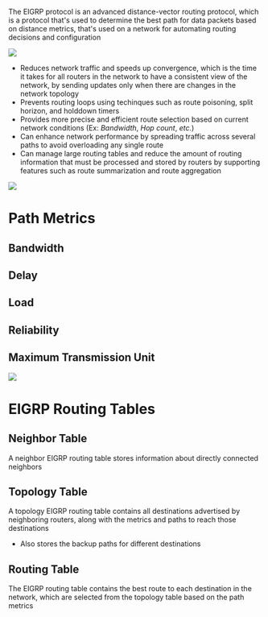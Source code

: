 The EIGRP protocol is an advanced distance-vector routing protocol, which is a protocol that's used to determine the best path for data packets based on distance metrics, that's used on a network for automating routing decisions and configuration

![](https://github.com/JonmarCorpuz/SecondBrain/blob/main/Assets/Whitespace.png)

* Reduces network traffic and speeds up convergence, which is the time it takes for all routers in the network to have a consistent view of the network, by sending updates only when there are changes in the network topology
* Prevents routing loops using techinques such as route poisoning, split horizon, and holddown timers
* Provides more precise and efficient route selection based on current network conditions (Ex: *Bandwidth*, *Hop count*, *etc.*)
* Can enhance network performance by spreading traffic across several paths to avoid overloading any single route
* Can manage large routing tables and reduce the amount of routing information that must be processed and stored by routers by supporting features such as route summarization and route aggregation

![](https://github.com/JonmarCorpuz/SecondBrain/blob/main/Assets/Whitespace.png)

# Path Metrics

## Bandwidth

## Delay

## Load

## Reliability

## Maximum Transmission Unit

![](https://github.com/JonmarCorpuz/SecondBrain/blob/main/Assets/Whitespace.png)

# EIGRP Routing Tables

## Neighbor Table

A neighbor EIGRP routing table stores information about directly connected neighbors

## Topology Table

A topology EIGRP routing table contains all destinations advertised by neighboring routers, along with the metrics and paths to reach those destinations

* Also stores the backup paths for different destinations

## Routing Table

The EIGRP routing table contains the best route to each destination in the network, which are selected from the topology table based on the path metrics
